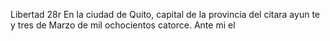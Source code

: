 Libertad
28r En la ciudad de Quito, capital de la provincia del citara ayun
te y tres de Marzo de mil ochocientos catorce. Ante mi el